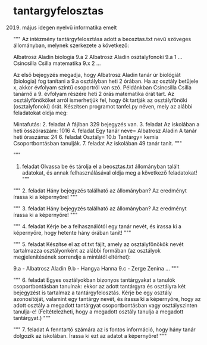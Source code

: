 # tantargyfelosztas
2019. május idegen nyelvű informatika emelt 

"""
Az intézmény tantárgyfelosztása adott a beosztas.txt nevű szöveges állományban, melynek szerkezete a következő:
 
Albatrosz Aladin
biologia
9.a
2
Albatrosz Aladin
osztalyfonoki
9.a
1
…
Csincsilla Csilla
matematika
9.x
2
…

Az első bejegyzés megadja, hogy Albatrosz Aladin tanár úr biológiát (biologia) fog tanítani
a 9.a osztályban heti 2 órában. Ha az osztály betűjele x, akkor évfolyam szintű csoportról van
szó. Példánkban Csincsilla Csilla tanárnő a 9. évfolyam részére heti 2 órás matematika órát tart.
Az osztályfőnököket arról ismerhetjük fel, hogy ők tartják az osztályfőnöki (osztalyfonoki) órát.
Készítsen programot tanfel.py néven, mely az alábbi feladatokat oldja meg:

Mintafutás:
2. feladat
A fájlban 329 bejegyzés van.
3. feladat
Az iskolában a heti összóraszám: 1016
4. feladat
Egy tanár neve= Albatrosz Aladin
A tanár heti óraszáma: 24
6. feladat
Osztály= 10.b
Tantárgy= kemia
Csoportbontásban tanulják.
7. feladat
Az iskolában 49 tanár tanít.
"""


"""
1. feladat
Olvassa be és tárolja el a beosztas.txt állományban talált adatokat, és annak
felhasználásával oldja meg a következő feladatokat! 
"""

"""
2. feladat
Hány bejegyzés található az állományban? Az eredményt írassa ki a képernyőre! 
"""

"""
3. feladat
Hány bejegyzés található az állományban? Az eredményt írassa ki a képernyőre!
"""

"""
4. feladat
Kérje be a felhasználótól egy tanár nevét, és írassa ki a képernyőre, hogy hetente hány
órában tanít!
"""

"""
5. feladat
Készítse el az of.txt fájlt, amely az osztályfőnökök nevét tartalmazza osztályonként
az alábbi formában (az osztályok megjelenítésének sorrendje a mintától eltérhet):

9.a - Albatrosz Aladin
9.b - Hangya Hanna
9.c - Zerge Zenina
…
"""

"""
6. feladat
Egyes osztályokban bizonyos tantárgyakat a tanulók csoportbontásban tanulnak: ekkor az
adott tantárgyra és osztályra két bejegyzést is tartalmaz a tantárgyfelosztás. Kérje be egy
osztály azonosítóját, valamint egy tantárgy nevét, és írassa ki a képernyőre, hogy az adott
osztály a megadott tantárgyat csoportbontásban vagy osztályszinten tanulja-e!
(Feltételezheti, hogy a megadott osztály tanulja a megadott tantárgyat.) 
"""

"""
7. feladat
A fenntartó számára az is fontos információ, hogy hány tanár dolgozik az iskolában. Írassa
ki ezt az adatot a képernyőre!
"""

